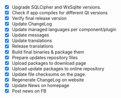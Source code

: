 - [x] Upgrade SQLCipher and WxSqlite versions.
- [x] Check if app compiles for different Qt versions
- [x] Verify final release version
- [x] Update ChangeLog
- [x] Update managed languages per component/plugin
- [x] Update messages
- [x] Update translations
- [x] Release translations
- [x] Build final binaries & package them
- [x] Prepare updates repository files
- [x] Upload packages to download page
- [x] Upload update packages to online repository
- [x] Update file checksums on the page.
- [x] Regenerate ChangeLog on website
- [x] Update News on homepage
- [x] Post news on FB
